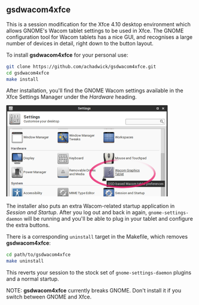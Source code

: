 gsdwacom4xfce
-------------

This is a session modification for the Xfce 4.10 desktop environment
which allows GNOME's Wacom tablet settings to be used in Xfce.
The GNOME configuration tool for Wacom tablets has a nice GUI,
and recognises a large number of devices in detail,
right down to the button layout.

To install **gsdwacom4xfce** for your personal use:

```sh
git clone https://github.com/achadwick/gsdwacom4xfce.git
cd gsdwacom4xfce
make install
```

After installation, you'll find the GNOME Wacom settings
available in the Xfce Settings Manager under the *Hardware* heading.

![Screenshot highlighting the settings' location](screenshot.png?raw=true)

The installer also puts an extra Wacom-related startup application
in *Session and Startup*.
After you log out and back in again,
`gnome-settings-daemon` will be running
and you'll be able to plug in your tablet and configure the extra buttons.

There is a corresponding `uninstall` target in the Makefile,
which removes **gsdwacom4xfce**:

```sh
cd path/to/gsdwacom4xfce
make uninstall
```

This reverts your session to the stock set of `gnome-settings-daemon` plugins
and a normal startup.

NOTE: **gsdwacom4xfce** currently breaks GNOME.
Don't install it if you switch between GNOME and Xfce.

